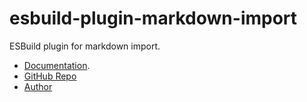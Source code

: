 # esbuild-plugin-markdown-import

ESBuild plugin for markdown import.

- [Documentation](https://nx-plugins.netlify.app/derived/esbuild.html#markdown-import).
- [GitHub Repo](https://github.com/LinbuduLab/nx-plugins)
- [Author](https://github.com/linbudu599)

